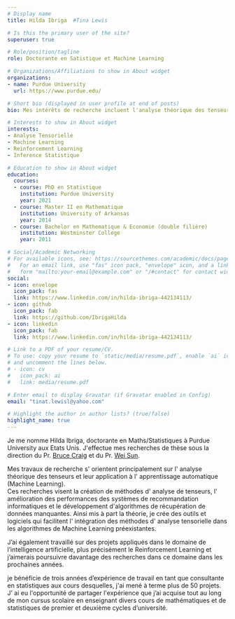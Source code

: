 ```yaml
---
# Display name
title: Hilda Ibriga  #Tina Lewis

# Is this the primary user of the site?
superuser: true

# Role/position/tagline
role: Doctorante en Satistique et Machine Learning

# Organizations/Affiliations to show in About widget
organizations:
- name: Purdue University
  url: https://www.purdue.edu/  

# Short bio (displayed in user profile at end of posts)
bio: Mes intérêts de recherche incluent l'analyse théorique des tenseurs et leur application à l'apprentissage automatique (Machine Learning). J'ai également travaillé sur des projets appliqués dans le domaine de l intelligence artificielle. Je beneficie également de 3 années d'expérience professionnelle en tant que consultant en statistique.

# Interests to show in About widget
interests:
- Analyse Tensorielle
- Machine Learning
- Reinforcement Learning
- Inference Statistique

# Education to show in About widget
education:
  courses:
  - course: PhD en Statistique
    institution: Purdue University
    year: 2021
  - course: Master II en Mathematique
    institution: University of Arkansas 
    year: 2014
  - course: Bachelor en Mathematique & Economie (double filière)
    institution: Westminster College 
    year: 2011

# Social/Academic Networking
# For available icons, see: https://sourcethemes.com/academic/docs/page-builder/#icons
#   For an email link, use "fas" icon pack, "envelope" icon, and a link in the
#   form "mailto:your-email@example.com" or "/#contact" for contact widget.
social:
- icon: envelope
  icon_pack: fas
  link: https://www.linkedin.com/in/hilda-ibriga-442134113/  
- icon: github
  icon_pack: fab
  link: https://github.com/IbrigaHilda  
- icon: linkedin
  icon_pack: fab
  link: https://www.linkedin.com/in/hilda-ibriga-442134113/  

# Link to a PDF of your resume/CV.
# To use: copy your resume to `static/media/resume.pdf`, enable `ai` icons in `params.toml`, 
# and uncomment the lines below.
# - icon: cv
#   icon_pack: ai
#   link: media/resume.pdf

# Enter email to display Gravatar (if Gravatar enabled in Config)
email: "tinat.lewisl@yahoo.com"

# Highlight the author in author lists? (true/false)
highlight_name: true
---
```


Je me nomme Hilda Ibriga, doctorante en Maths/Statistiques à Purdue University aux Etats Unis.  J'effectue mes recherches de thèse sous la direction du Pr. [Bruce Craig](https://www.stat.purdue.edu/~bacraig/) et du Pr. [Wei Sun](https://web.ics.purdue.edu/~sun244/). 

Mes travaux de recherche s' orientent principalement sur l' analyse théorique des tenseurs et leur application à l' apprentissage automatique (Machine Learning).  
Ces recherches visent la création de méthodes d' analyse de tenseurs, l' amélioration des performances des systèmes de recommandation informatiques et le développement d'algorithmes de récupération de données manquantes.  Ainsi mis à part la théorie, je crée des outils et logiciels qui facilitent l' intégration des méthodes d' analyse  tensorielle dans les algorithmes de Machine Learning préexistantes.

J’ai également travaillé sur des projets appliqués dans le domaine de l’intelligence artificielle, plus précisément le Reinforcement Learning et j’aimerais poursuivre davantage des recherches dans ce domaine dans les prochaines années. 

je bénéficie de trois années d’expérience de travail en tant que consultante en statistiques aux cours desquelles,  j'ai mené à terme plus de 50 projets. J’ ai eu l'opportunité de partager l'expérience que j’ai acquise tout au long de mon cursus scolaire en enseignant divers cours de mathématiques et de statistiques de premier et deuxième cycles d’université.  
